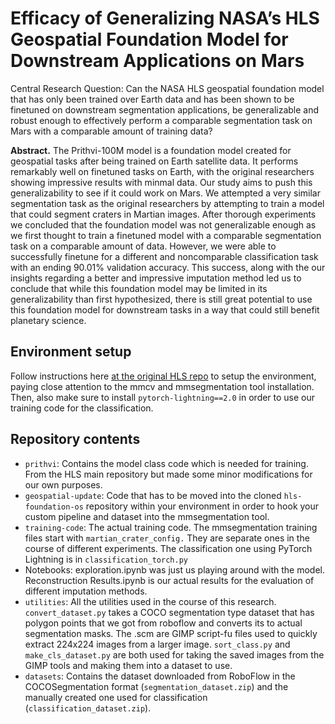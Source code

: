 # Efficacy of Generalizing NASA’s HLS  Geospatial Foundation Model for Downstream Applications on Mars
Central Research Question: Can the NASA HLS geospatial foundation model that has only been trained over Earth data and has been shown to be finetuned on downstream segmentation applications, be generalizable and robust enough to effectively perform a comparable segmentation task on Mars with a comparable amount of training data?

**Abstract.** The Prithvi-100M model is a foundation model created for geospatial tasks after being trained on Earth satellite data. It performs remarkably well on finetuned tasks on Earth, with the original researchers showing impressive results with minmal data. Our study aims to push this generalizability to see if it could work on Mars. 
We attempted a very similar segmentation task as the original researchers by attempting to train a model that could segment craters in Martian images. After thorough experiments we concluded that the foundation model was not generalizable enough as we first thought to train a finetuned model with a comparable segmentation task on a comparable amount of data. However, we were able to successfully finetune for a different and noncomparable classification task with an ending 90.01\% validation accuracy. This success, along with the our insights regarding a better and impressive imputation method led us to conclude that while this foundation model may be limited in its generalizability than first hypothesized, there is still great potential to use this foundation model for downstream tasks in a way that could still benefit planetary science.

## Environment setup
Follow instructions here [at the original HLS repo](https://github.com/NASA-IMPACT/hls-foundation-os) to setup the environment, paying close attention to the mmcv and mmsegmentation tool installation. Then, also make sure to install `pytorch-lightning==2.0` in order to use our training code for the classification.

## Repository contents
- `prithvi`: Contains the model class code which is needed for training. From the HLS main repository but made some minor modifications for our own purposes.
- `geospatial-update`: Code that has to be moved into the cloned `hls-foundation-os` repository within your environment in order to hook your custom pipeline and dataset into the mmsegmentation tool.
- `training-code`: The actual training code. The mmsegmentation training files start with `martian_crater_config.` They are separate ones in the course of different experiments. The classification one using PyTorch Lightning is in `classification_torch.py`
- Notebooks: exploration.ipynb was just us playing around with the model. Reconstruction Results.ipynb is our actual results for the evaluation of different imputation methods. 
- `utilities`: All the utilities used in the course of this research. `convert_dataset.py` takes a COCO segmentation type dataset that has polygon points that we got from roboflow and converts its to actual segmentation masks. The .scm are GIMP script-fu files used to quickly extract 224x224 images from a larger image. `sort_class.py` and `make_cls_dataset.py` are both used for taking the saved images from the GIMP tools and making them into a dataset to use.
- `datasets`: Contains the dataset downloaded from RoboFlow in the COCOSegmentation format (`segmentation_dataset.zip`) and the manually created one used for classification (`classification_dataset.zip`).
